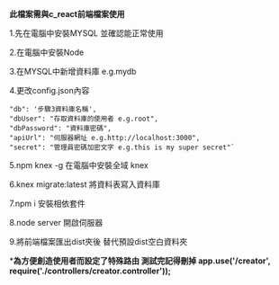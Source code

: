 **此檔案需與c_react前端檔案使用**

1.先在電腦中安裝MYSQL 並確認能正常使用

2.在電腦中安裝Node

3.在MYSQL中新增資料庫 e.g.mydb

4.更改config.json內容

   
    
    "db": '步驟3資料庫名稱',
    "dbUser": "存取資料庫的使用者 e.g.root",
    "dbPassword": "資料庫密碼",
    "apiUrl": "伺服器網址 e.g.http://localhost:3000",
    "secret": "管理員密碼加密文字 e.g.this is my super secret"`
    
5.npm knex -g 在電腦中安裝全域 knex

6.knex migrate:latest 將資料表寫入資料庫

7.npm i 安裝相依套件

8.node server 開啟伺服器

9.將前端檔案匯出dist夾後 替代預設dist空白資料夾

***為方便創造使用者而設定了特殊路由 測試完記得刪掉
app.use('/creator', require('./controllers/creator.controller'));**
